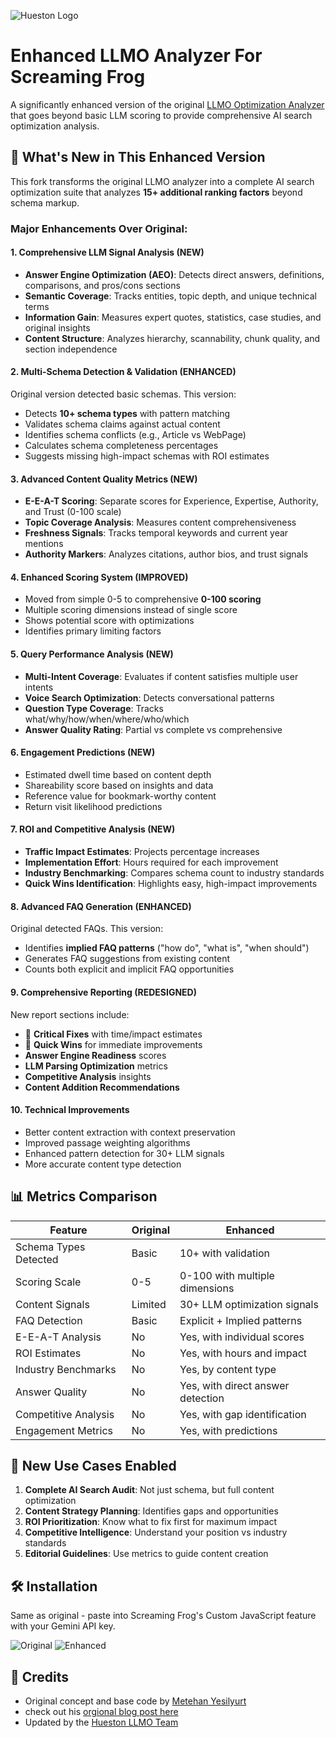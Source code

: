 ![Hueston Logo](https://hueston.co/wp-content/uploads/hueston-light-logo-80px.svg)

# Enhanced LLMO Analyzer For Screaming Frog 

A significantly enhanced version of the original [LLMO Optimization Analyzer](https://github.com/metehan777/llmo-optimization-screaming-frog) that goes beyond basic LLM scoring to provide comprehensive AI search optimization analysis.

## 🚀 What's New in This Enhanced Version

This fork transforms the original LLMO analyzer into a complete AI search optimization suite that analyzes **15+ additional ranking factors** beyond schema markup.

### Major Enhancements Over Original:

#### 1. **Comprehensive LLM Signal Analysis** (NEW)
- **Answer Engine Optimization (AEO)**: Detects direct answers, definitions, comparisons, and pros/cons sections
- **Semantic Coverage**: Tracks entities, topic depth, and unique technical terms
- **Information Gain**: Measures expert quotes, statistics, case studies, and original insights
- **Content Structure**: Analyzes hierarchy, scannability, chunk quality, and section independence

#### 2. **Multi-Schema Detection & Validation** (ENHANCED)
Original version detected basic schemas. This version:
- Detects **10+ schema types** with pattern matching
- Validates schema claims against actual content
- Identifies schema conflicts (e.g., Article vs WebPage)
- Calculates schema completeness percentages
- Suggests missing high-impact schemas with ROI estimates

#### 3. **Advanced Content Quality Metrics** (NEW)
- **E-E-A-T Scoring**: Separate scores for Experience, Expertise, Authority, and Trust (0-100 scale)
- **Topic Coverage Analysis**: Measures content comprehensiveness
- **Freshness Signals**: Tracks temporal keywords and current year mentions
- **Authority Markers**: Analyzes citations, author bios, and trust signals

#### 4. **Enhanced Scoring System** (IMPROVED)
- Moved from simple 0-5 to comprehensive **0-100 scoring**
- Multiple scoring dimensions instead of single score
- Shows potential score with optimizations
- Identifies primary limiting factors

#### 5. **Query Performance Analysis** (NEW)
- **Multi-Intent Coverage**: Evaluates if content satisfies multiple user intents
- **Voice Search Optimization**: Detects conversational patterns
- **Question Type Coverage**: Tracks what/why/how/when/where/who/which
- **Answer Quality Rating**: Partial vs complete vs comprehensive

#### 6. **Engagement Predictions** (NEW)
- Estimated dwell time based on content depth
- Shareability score based on insights and data
- Reference value for bookmark-worthy content
- Return visit likelihood predictions

#### 7. **ROI and Competitive Analysis** (NEW)
- **Traffic Impact Estimates**: Projects percentage increases
- **Implementation Effort**: Hours required for each improvement
- **Industry Benchmarking**: Compares schema count to industry standards
- **Quick Wins Identification**: Highlights easy, high-impact improvements

#### 8. **Advanced FAQ Generation** (ENHANCED)
Original detected FAQs. This version:
- Identifies **implied FAQ patterns** ("how do", "what is", "when should")
- Generates FAQ suggestions from existing content
- Counts both explicit and implicit FAQ opportunities

#### 9. **Comprehensive Reporting** (REDESIGNED)
New report sections include:
- 🚨 **Critical Fixes** with time/impact estimates
- 🎯 **Quick Wins** for immediate improvements
- **Answer Engine Readiness** scores
- **LLM Parsing Optimization** metrics
- **Competitive Analysis** insights
- **Content Addition Recommendations**

#### 10. **Technical Improvements**
- Better content extraction with context preservation
- Improved passage weighting algorithms
- Enhanced pattern detection for 30+ LLM signals
- More accurate content type detection

## 📊 Metrics Comparison

| Feature | Original | Enhanced |
|---------|----------|----------|
| Schema Types Detected | Basic | 10+ with validation |
| Scoring Scale | 0-5 | 0-100 with multiple dimensions |
| Content Signals | Limited | 30+ LLM optimization signals |
| FAQ Detection | Basic | Explicit + Implied patterns |
| E-E-A-T Analysis | No | Yes, with individual scores |
| ROI Estimates | No | Yes, with hours and impact |
| Industry Benchmarks | No | Yes, by content type |
| Answer Quality | No | Yes, with direct answer detection |
| Competitive Analysis | No | Yes, with gap identification |
| Engagement Metrics | No | Yes, with predictions |

## 🎯 New Use Cases Enabled

1. **Complete AI Search Audit**: Not just schema, but full content optimization
2. **Content Strategy Planning**: Identifies gaps and opportunities
3. **ROI Prioritization**: Know what to fix first for maximum impact
4. **Competitive Intelligence**: Understand your position vs industry standards
5. **Editorial Guidelines**: Use metrics to guide content creation

## 🛠️ Installation

Same as original - paste into Screaming Frog's Custom JavaScript feature with your Gemini API key.
<tr>
    <td><img src="https://i.ibb.co/whHCh7wb/Screaming-frog-llmo.png" alt="Original"></td>
    <td><img src="https://i.ibb.co/WWXBY08M/screaming-frog-llmo2.png" alt="Enhanced"></td>
</tr>

## 📝 Credits

- Original concept and base code by [Metehan Yesilyurt](https://github.com/metehan777)
- check out his [orgional blog post here](https://metehan.ai/blog/llm-optimization-analyzer-screaming-frog/)
- Updated by the [Hueston LLMO Team](https://hueston.co)




